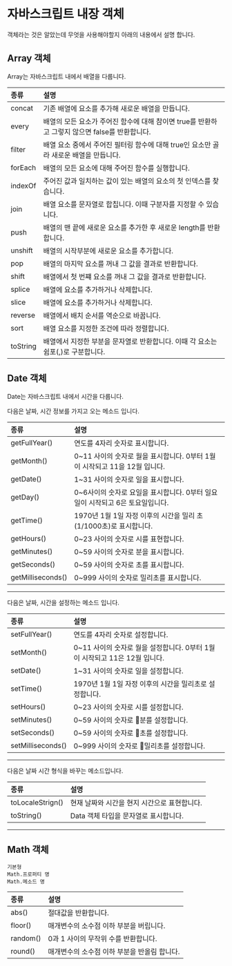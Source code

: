 # 자바스크립트 내장 객체

객체라는 것은 알았는데 무엇을 사용해야할지 아래의 내용에서 설명 합니다.

## Array 객체

Array는 자바스크립트 내에서 배열을 다룹니다.

| 종류     | 설명                                                                                           |
| :------- | :--------------------------------------------------------------------------------------------- |
| concat   | 기존 배열에 요소를 추가해 새로운 배열을 만듭니다.                                              |
| every    | 배열의 모든 요소가 주어진 함수에 대해 참이면 true를 반환하고 그렇지 않으면 false를 반환합니다. |
| filter   | 배열 요소 중에서 주어진 필터링 함수에 대해 true인 요소만 골라 새로운 배열을 만듭니다.          |
| forEach  | 배열의 모든 요소에 대해 주어진 함수를 실행합니다.                                              |
| indexOf  | 주어진 값과 일치하는 값이 있는 배열의 요소의 첫 인덱스를 찾습니다.                             |
| join     | 배열 요소를 문자열로 합칩니다. 이때 구분자를 지정할 수 있습니다.                               |
| push     | 배열의 맨 끝에 새로운 요소를 추가한 후 새로운 length를 반환합니다.                             |
| unshift  | 배열의 시작부분에 새로운 요소를 추가합니다.                                                    |
| pop      | 배열의 마지막 요소를 꺼내 그 값을 결과로 반환합니다.                                           |
| shift    | 배열에서 첫 번쨰 요소를 꺼내 그 값을 결과로 반환합니다.                                        |
| splice   | 배열에 요소를 추가하거나 삭제합니다.                                                           |
| slice    | 배열에 요소를 추가하거나 삭제합니다.                                                           |
| reverse  | 배열에서 배치 순서를 역순으로 바꿉니다.                                                        |
| sort     | 배열 요소를 지정한 조건에 따라 정렬합니다.                                                     |
| toString | 배열에서 지정한 부분을 문자열로 반환합니다. 이때 각 요소는 쉼포(,)로 구분합니다.               |

## Date 객체

Date는 자바스크립트 내에서 시간을 다룹니다.

다음은 날짜, 시간 정보를 가지고 오는 메소드 입니다.

| 종류              | 설명                                                                          |
| :---------------- | :---------------------------------------------------------------------------- |
| getFullYear()     | 연도를 4자리 숫자로 표시합니다.                                               |
| getMonth()        | 0~11 사이의 숫자로 월을 표시합니다. 0부터 1월이 시작되고 11을 12월 입니다.    |
| getDate()         | 1~31 사이의 숫자로 일을 표시합니다.                                           |
| getDay()          | 0~6사이의 숫자로 요일을 표시합니다. 0부터 일요일이 시작되고 6은 토요일입니다. |
| getTime()         | 1970년 1월 1일 자정 이후의 시간을 밀리 초 (1/1000초)로 표시합니다.            |
| getHours()        | 0~23 사이의 숫자로 시를 표현합니다.                                           |
| getMinutes()      | 0~59 사이의 숫자로 분을 표시합니다.                                           |
| getSeconds()      | 0~59 사이의 숫자로 초를 표시합니다.                                           |
| getMilliseconds() | 0~999 사이의 숫자로 밀리초를 표시합니다.                                      |

---

다음은 날짜, 시간을 설정하는 메소드 입니다.

| 종류              | 설명                                                                       |
| :---------------- | :------------------------------------------------------------------------- |
| setFullYear()     | 연도를 4자리 숫자로 설정합니다.                                            |
| setMonth()        | 0~11 사이의 숫자로 월을 설정합니다. 0부터 1월이 시작되고 11은 12월 입니다. |
| setDate()         | 1~31 사이의 숫자로 일을 설정합니다.                                        |
| setTime()         | 1970년 1월 1일 자정 이후의 시간을 밀리초로 설정합니다.                     |
| setHours()        | 0~23 사이의 숫자로 시를 설정합니다.                                        |
| setMinutes()      | 0~59 사이의 숫자로 분를 설정합니다.                                        |
| setSeconds()      | 0~59 사이의 숫자로 초를 설정합니다.                                        |
| setMilliseconds() | 0~999 사이의 숫자로 밀리초를 설정합니다.                                   |

---

다음은 날짜 시간 형식을 바꾸는 메소드입니다.

| 종류             | 설명                                         |
| :--------------- | :------------------------------------------- |
| toLocaleStrign() | 현재 날짜와 시간을 현지 시간으로 표현합니다. |
| toString()       | Data 객체 타입을 문자열로 표시합니다.        |

---

## Math 객체

```
기본형
Math.프로퍼티 명
Math.메소드 명
```

| 종류     | 설명                                         |
| :------- | :------------------------------------------- |
| abs()    | 절대값을 반환합니다.                         |
| floor()  | 매개변수의 소수점 이하 부분을 버립니다.      |
| random() | 0과 1 사이의 무작위 수를 반환합니다.         |
| round()  | 매개변수의 소수점 이하 부분을 반올림 합니다. |
